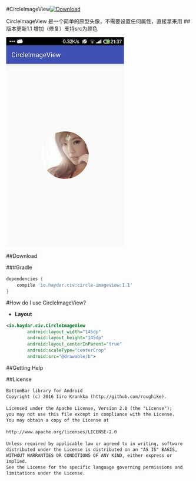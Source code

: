 #CircleImageView[![Download](https://api.bintray.com/packages/haydar-android/maven/circle-imageview/images/download.svg) ](https://bintray.com/haydar-android/maven/custom-seekbar/_latestVersion)

CircleImageView 是一个简单的原型头像，不需要设置任何属性，直接拿来用
##版本更新1.1
	增加（修复）支持src为颜色

![](https://raw.githubusercontent.com/HayDar-Android/CircleImageView/master/a.png "CircleImageView")


##Download

###Gradle

``` gradle
dependencies {
	compile 'io.haydar.civ:circle-imageview:1.1'
}
```

#How do I use CircleImageView?

* **Layout**

``` xml
<io.haydar.civ.CircleImageView
        android:layout_width="145dp"
        android:layout_height="145dp"
        android:layout_centerInParent="true"
        android:scaleType="centerCrop"
        android:src="@drawable/b">
```


##Getting Help

##License

```
BottomBar library for Android
Copyright (c) 2016 Iiro Krankka (http://github.com/roughike).

Licensed under the Apache License, Version 2.0 (the "License");
you may not use this file except in compliance with the License.
You may obtain a copy of the License at

http://www.apache.org/licenses/LICENSE-2.0

Unless required by applicable law or agreed to in writing, software
distributed under the License is distributed on an "AS IS" BASIS,
WITHOUT WARRANTIES OR CONDITIONS OF ANY KIND, either express or implied.
See the License for the specific language governing permissions and
limitations under the License.
```


